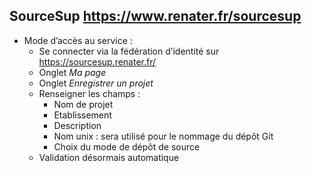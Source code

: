 ## SourceSup <span class="small">https://www.renater.fr/sourcesup</span>

* Mode d’accès au service :
    * Se connecter via la fédération d’identité sur https://sourcesup.renater.fr/
    * Onglet *Ma page*
    * Onglet *Enregistrer un projet*
    * Renseigner les champs :
        * Nom de projet
        * Etablissement
        * Description
        * Nom unix : sera utilisé pour le nommage du dépôt Git
        * Choix du mode de dépôt de source
    * Validation désormais automatique